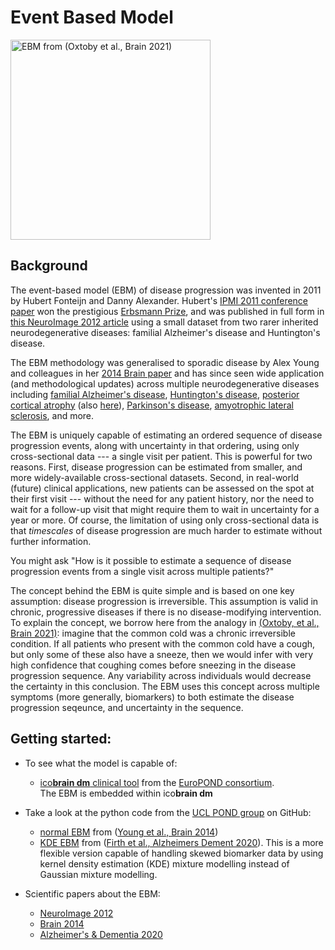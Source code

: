 # Event Based Model

<img src="../../_static/img/ebm.png" width="320px" alt="EBM from (Oxtoby et al., Brain 2021)">

## Background
The event-based model (EBM) of disease progression was invented in 2011 by Hubert Fonteijn and Danny Alexander. Hubert's [IPMI 2011 conference paper](https://doi.org/10.1007/978-3-642-22092-0_61) won the prestigious [Erbsmann Prize](https://en.wikipedia.org/wiki/Information_Processing_in_Medical_Imaging#Past_Francois_Erbsmann_Prize_Winners), and was published in full form in [this NeuroImage 2012 article](https://doi.org/10.1016/j.neuroimage.2012.01.062) using a small dataset from two rarer inherited neurodegenerative diseases: familial Alzheimer's disease and Huntington's disease. 

The EBM methodology was generalised to sporadic disease by Alex Young and colleagues in her [2014 Brain paper](https://doi.org/10.1093/brain/awu176) and has since seen wide application (and methodological updates) across multiple neurodegenerative diseases including [familial Alzheimer's disease](https://doi.org/10.1093/brain/amy050), [Huntington's disease](https://doi.org/10.1002/acn3.558), [posterior cortical atrophy](https://doi.org/10.1093/brain/awz136) (also [here](https://doi.org/10.1002/alz.12083)), [Parkinson's disease](https://doi.org/10.1093/brain/awaa461), [amyotrophic lateral sclerosis](https://doi.org/10.1002/acn3.51035), and more.

The EBM is uniquely capable of estimating an ordered sequence of disease progression events, along with uncertainty in that ordering, using only cross-sectional data --- a single visit per patient. This is powerful for two reasons. First, disease progression can be estimated from smaller, and more widely-available cross-sectional datasets. Second, in real-world (future) clinical applications, new patients can be assessed on the spot at their first visit --- without the need for any patient history, nor the need to wait for a follow-up visit that might require them to wait in uncertainty for a year or more. Of course, the limitation of using only cross-sectional data is that _timescales_ of disease progression are much harder to estimate without further information.

You might ask "How is it possible to estimate a sequence of disease progression events from a single visit across multiple patients?"

The concept behind the EBM is quite simple and is based on one key assumption: disease progression is irreversible. This assumption is valid in chronic, progressive diseases if there is no disease-modifying intervention. To explain the concept, we borrow here from the analogy in [(Oxtoby, et al., Brain 2021)](https://doi.org/10.1093/brain/awaa461): imagine that the common cold was a chronic irreversible condition. If all patients who present with the common cold have a cough, but only some of these also have a sneeze, then we would infer with very high confidence that coughing comes before sneezing in the disease progression sequence. Any variability across individuals would decrease the certainty in this conclusion. The EBM uses this concept across multiple symptoms (more generally, biomarkers) to both estimate the disease progression seqeunce, and uncertainty in the sequence.

## Getting started:

- To see what the model is capable of:
  - [ico**brain dm** clinical tool](https://icometrix.com/services/icobrain-dm) from the [EuroPOND consortium](http://europond.eu).<br/>
  The EBM is embedded within ico**brain dm**

- Take a look at the python code from the [UCL POND group](https://github.com/ucl-pond) on GitHub:
  - [normal EBM](https://github.com/ucl-pond/ebm) from ([Young et al., Brain 2014](https://doi.org/10.1093/brain/awu176))
  - [KDE EBM](https://github.com/noxtoby/kde_ebm_open) from ([Firth et al., Alzheimers Dement 2020](https://doi.org/10.1002/alz.12083)). This is a more flexible version capable of handling skewed biomarker data by using kernel density estimation (KDE) mixture modelling instead of Gaussian mixture modelling.

- Scientific papers about the EBM:
  - [NeuroImage 2012](https://doi.org/10.1016/j.neuroimage.2012.01.062)
  - [Brain 2014](https://doi.org/10.1093/brain/awu176)
  - [Alzheimer's & Dementia 2020](https://doi.org/10.1002/alz.12083)
